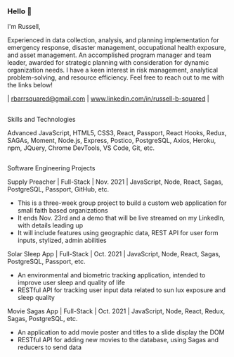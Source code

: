 ### Hello 👋

I'm Russell,

Experienced in data collection, analysis, and planning implementation for emergency response, disaster management, occupational health exposure, and asset management. An accomplished program manager and team leader, awarded for strategic planning with consideration for dynamic organization needs. I have a keen interest in risk management, analytical problem-solving, and resource efficiency.
Feel free to reach out to me with the links below!

| rbarrsquared@gmail.com | www.linkedin.com/in/russell-b-squared |

## 

Skills and Technologies

Advanced JavaScript, HTML5, CSS3, React, Passport, React Hooks, Redux, SAGAs, Moment, Node.js, Express, Postico, PostgreSQL, Axios, Heroku, npm, JQuery, Chrome DevTools, VS Code, Git, etc.

##

Software Engineering Projects

Supply Preacher | Full-Stack | Nov. 2021 | JavaScript, Node, React, Sagas, PostgreSQL, Passport, GitHub, etc.
-	This is a three-week group project to build a custom web application for small faith based organizations
-	It ends Nov. 23rd and a demo that will be live streamed on my LinkedIn, with details leading up
-	It will include features using geographic data, REST API for user form inputs, stylized, admin abilities

Solar Sleep App | Full-Stack | Oct. 2021 | JavaScript, Node, React, Sagas, PostgreSQL, Passport, etc.
-	An environmental and biometric tracking application, intended to improve user sleep and quality of life
-	RESTful API for tracking user input data related to sun lux exposure and sleep quality

Movie Sagas App | Full-Stack | Oct. 2021 | JavaScript, Node, React, Redux, Sagas, PostgreSQL, etc.
-	An application to add movie poster and titles to a slide display the DOM
-	RESTful API for adding new movies to the database, using Sagas and reducers to send data




<!--
**BarrSquared/BarrSquared** is a ✨ _special_ ✨ repository because its `README.md` (this file) appears on your GitHub profile.

Here are some ideas to get you started:

- 🔭 I’m currently working on ...
- 🌱 I’m currently learning ...
- 👯 I’m looking to collaborate on ...
- 🤔 I’m looking for help with ...
- 💬 Ask me about ...
- 📫 How to reach me: ...
- 😄 Pronouns: ...
- ⚡ Fun fact: ...
-->
